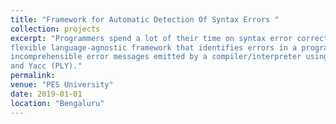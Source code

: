 ```yaml
---
title: "Framework for Automatic Detection Of Syntax Errors "
collection: projects
excerpt: "Programmers spend a lot of their time on syntax error corrections. There is no universal tool that emits helpful descriptive error messages for all languages. We built a
flexible language-agnostic framework that identifies errors in a program and improves
incomprehensible error messages emitted by a compiler/interpreter using Python Lex
and Yacc (PLY)."
permalink:
venue: "PES University"
date: 2019-01-01
location: "Bengaluru"
---
```



